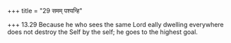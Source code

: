 +++
title = "29 समम् पश्यन्हि"

+++
13.29 Because he who sees the same Lord eally dwelling everywhere does
not destroy the Self by the self; he goes to the highest goal.
